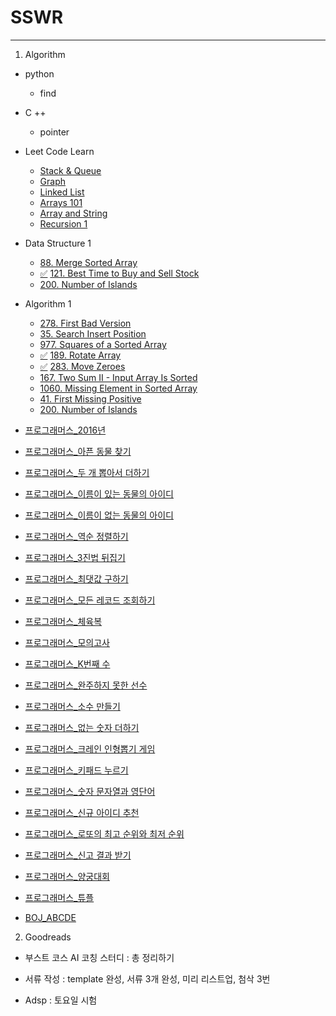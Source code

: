# SSWR

----

1. Algorithm

- python
  - find

- C ++
  - pointer

- Leet Code Learn

  - [Stack & Queue](https://leetcode.com/explore/learn/card/queue-stack/)
  - [Graph](https://leetcode.com/explore/learn/card/graph/)
  - [Linked List](https://leetcode.com/explore/learn/card/linked-list/)
  - [Arrays 101](https://leetcode.com/explore/learn/card/fun-with-arrays/)
  - [Array and String](https://leetcode.com/explore/learn/card/array-and-string/)
  - [Recursion 1](https://leetcode.com/explore/learn/card/recursion-i/)

  

- Data Structure 1
  - [88. Merge Sorted Array](https://leetcode.com/problems/merge-sorted-array/)
  - [:white_check_mark:​](https://github.com/Dinoryong/PS/blob/main/leetcode/121.%20Best%20Time%20to%20Buy%20and%20Sell%20Stock.py) [121. Best Time to Buy and Sell Stock](https://leetcode.com/problems/best-time-to-buy-and-sell-stock/)
  - [200. Number of Islands](https://leetcode.com/problems/number-of-islands/)
  
- Algorithm 1
  - [278. First Bad Version](https://leetcode.com/problems/first-bad-version/)
  - [35. Search Insert Position](https://leetcode.com/problems/search-insert-position/)
  - [977. Squares of a Sorted Array](https://leetcode.com/problems/squares-of-a-sorted-array/)
  - [:white_check_mark:​](https://github.com/Dinoryong/PS/blob/main/leetcode/189.%20Rotate%20Array.py) [189. Rotate Array](https://leetcode.com/problems/rotate-array/)
  - [:white_check_mark:​](https://github.com/Dinoryong/PS/blob/main/leetcode/283.%20Move%20Zeroes.py) [283. Move Zeroes](https://leetcode.com/problems/move-zeroes/)
  - [167. Two Sum II - Input Array Is Sorted](https://leetcode.com/problems/two-sum-ii-input-array-is-sorted/)
  - [1060. Missing Element in Sorted Array](https://leetcode.com/problems/missing-element-in-sorted-array/)
  - [41. First Missing Positive](https://leetcode.com/problems/first-missing-positive/)
  - [200. Number of Islands](https://leetcode.com/problems/number-of-islands/)

- [프로그래머스_2016년](https://programmers.co.kr/learn/courses/30/lessons/12901)

- [프로그래머스_아픈 동물 찾기](https://programmers.co.kr/learn/courses/30/lessons/59036)

- [프로그래머스_두 개 뽑아서 더하기](https://programmers.co.kr/learn/courses/30/lessons/68644)

- [프로그래머스_이름이 있는 동물의 아이디](https://programmers.co.kr/learn/courses/30/lessons/59407)

- [프로그래머스_이름이 없는 동물의 아이디](https://programmers.co.kr/learn/courses/30/lessons/59039)

- [프로그래머스_역순 정렬하기](https://programmers.co.kr/learn/courses/30/lessons/59035)

- [프로그래머스_3진법 뒤집기](https://programmers.co.kr/learn/courses/30/lessons/68935)

- [프로그래머스_최댓값 구하기](https://programmers.co.kr/learn/courses/30/lessons/59415)

- [프로그래머스_모든 레코드 조회하기](https://programmers.co.kr/learn/courses/30/lessons/59034)

- [프로그래머스_체육복](https://programmers.co.kr/learn/courses/30/lessons/42862)

- [프로그래머스_모의고사](https://programmers.co.kr/learn/courses/30/lessons/42840)

- [프로그래머스_K번째 수](https://programmers.co.kr/learn/courses/30/lessons/42748)

- [프로그래머스_완주하지 못한 선수](https://programmers.co.kr/learn/courses/30/lessons/42576)

- [프로그래머스_소수 만들기](https://programmers.co.kr/learn/courses/30/lessons/12977)

- [프로그래머스_없는 숫자 더하기](https://programmers.co.kr/learn/courses/30/lessons/86051)

- [프로그래머스_크레인 인형뽑기 게임](https://programmers.co.kr/learn/courses/30/lessons/64061)

- [프로그래머스_키패드 누르기](https://programmers.co.kr/learn/courses/30/lessons/67256)

- [프로그래머스_숫자 문자열과 영단어](https://programmers.co.kr/learn/courses/30/lessons/81301)

- [프로그래머스_신규 아이디 추천](https://programmers.co.kr/learn/courses/30/lessons/72410)

- [프로그래머스_로또의 최고 순위와 최저 순위](https://programmers.co.kr/learn/courses/30/lessons/77484)

- [프로그래머스_신고 결과 받기](https://programmers.co.kr/learn/courses/30/lessons/92334)

- [프로그래머스_양궁대회](https://programmers.co.kr/learn/courses/30/lessons/92342)

- [프로그래머스_튜플](https://programmers.co.kr/learn/courses/30/lessons/64065)

- [BOJ_ABCDE](https://www.acmicpc.net/problem/13023)



2. Goodreads

- 부스트 코스 AI 코칭 스터디 : 총 정리하기
- 서류 작성 : template 완성, 서류 3개 완성, 미리 리스트업, 첨삭 3번 
  
- Adsp : 토요일 시험
